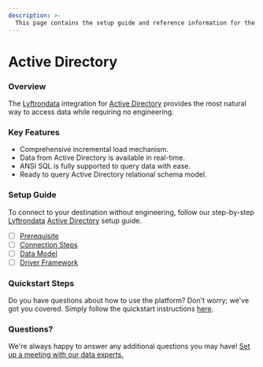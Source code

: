 ```yaml
---
description: >-
  This page contains the setup guide and reference information for the Active Directory source connector.
---
```


# Active Directory

### Overview

The [Lyftrondata](https://www.lyftrondata.com/) integration for [Active Directory](None) provides the most natural way to access data while requiring no engineering.

### Key Features

* Comprehensive incremental load mechanism.
* Data from Active Directory is available in real-time.&#x20;
* ANSI SQL is fully supported to query data with ease.
* Ready to query Active Directory relational schema model.

### Setup Guide

To connect to your destination without engineering, follow our step-by-step [Lyftrondata](https://www.lyftrondata.com/)  [Active Directory](None) setup guide.

* [ ] [Prerequisite](prerequisite.md)
* [ ] [Connection Steps](connection-steps.md)
* [ ] [Data Model](data-model/erd.md)
* [ ] [Driver Framework](driver-framework/)

### Quickstart Steps

Do you have questions about how to use the platform? Don't worry; we've got you covered. Simply follow the quickstart instructions [here](../README.md).

### Questions? <a href="#questions" id="questions"></a>

We're always happy to answer any additional questions you may have! [Set up a meeting with our data experts.](https://www.lyftrondata.com/book-a-meeting/)

